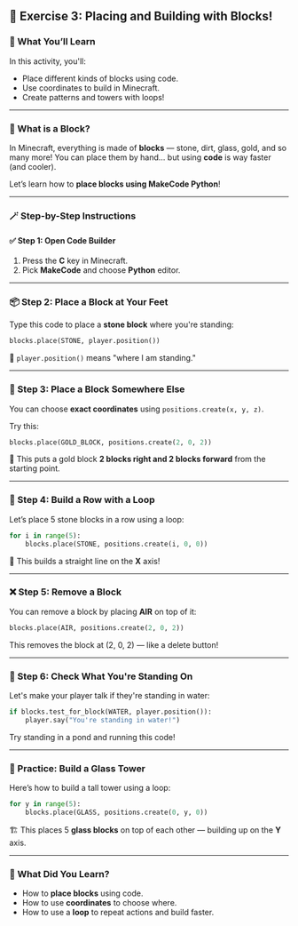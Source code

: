 ## 🧱 Exercise 3: Placing and Building with Blocks!

### 🎯 What You’ll Learn

In this activity, you'll:

* Place different kinds of blocks using code.
* Use coordinates to build in Minecraft.
* Create patterns and towers with loops!

---

### 🧠 What is a Block?

In Minecraft, everything is made of **blocks** — stone, dirt, glass, gold, and so many more! You can place them by hand… but using **code** is way faster (and cooler).

Let’s learn how to **place blocks using MakeCode Python**!

---

### 🪄 Step-by-Step Instructions

#### ✅ Step 1: Open Code Builder

1. Press the **C** key in Minecraft.
2. Pick **MakeCode** and choose **Python** editor.

---

### 📦 Step 2: Place a Block at Your Feet

Type this code to place a **stone block** where you're standing:

```python
blocks.place(STONE, player.position())
```

🧠 `player.position()` means "where I am standing."

---

### 🧭 Step 3: Place a Block Somewhere Else

You can choose **exact coordinates** using `positions.create(x, y, z)`.

Try this:

```python
blocks.place(GOLD_BLOCK, positions.create(2, 0, 2))
```

📍 This puts a gold block **2 blocks right and 2 blocks forward** from the starting point.

---

### 🔁 Step 4: Build a Row with a Loop

Let’s place 5 stone blocks in a row using a loop:

```python
for i in range(5):
    blocks.place(STONE, positions.create(i, 0, 0))
```

🧠 This builds a straight line on the **X** axis!

---

### ❌ Step 5: Remove a Block

You can remove a block by placing **AIR** on top of it:

```python
blocks.place(AIR, positions.create(2, 0, 2))
```

This removes the block at (2, 0, 2) — like a delete button!

---

### 👀 Step 6: Check What You're Standing On

Let's make your player talk if they're standing in water:

```python
if blocks.test_for_block(WATER, player.position()):
    player.say("You're standing in water!")
```

Try standing in a pond and running this code!

---

### 🧪 Practice: Build a Glass Tower

Here’s how to build a tall tower using a loop:

```python
for y in range(5):
    blocks.place(GLASS, positions.create(0, y, 0))
```

🏗️ This places 5 **glass blocks** on top of each other — building up on the **Y** axis.

---

### 🧠 What Did You Learn?

* How to **place blocks** using code.
* How to use **coordinates** to choose where.
* How to use a **loop** to repeat actions and build faster.
